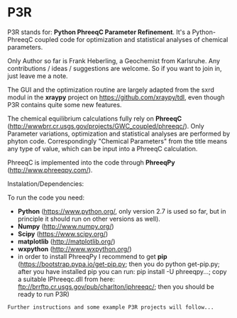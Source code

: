 # P3R
P3R stands for: **Python PhreeqC Parameter Refinement**. It's a Python-PhreeqC coupled code for optimization and statistical analyses of chemical parameters. 

Only Author so far is Frank Heberling, a Geochemist from Karlsruhe. Any contributions / ideas / suggestions are welcome. So if you want to join in, just leave me a note.

The GUI and the optimization routine are largely adapted from the sxrd modul in the **xraypy** project on https://github.com/xraypy/tdl, even though P3R contains quite some new features.

The chemical equilibrium calculations fully rely on **PhreeqC** (http://wwwbrr.cr.usgs.gov/projects/GWC_coupled/phreeqc/). Only Parameter variations, optimization and statistical analyses are performed by phyton code. Correspondingly "Chemical Parameters" from the title means any type of value, which can be input into a PhreeqC calculation.

PhreeqC is implemented into the code through **PhreeqPy** (http://www.phreeqpy.com/).

Instalation/Dependencies:

To run the code you need: 
   *  **Python** (https://www.python.org/,  only version 2.7 is used so far, but in principle it should run on other versions as well).
   *  **Numpy** (http://www.numpy.org/)
   *  **Scipy** (https://www.scipy.org/)
   *  **matplotlib** (http://matplotlib.org/)
   *  **wxpython** (http://www.wxpython.org/)
   *  in order to install PhreeqPy I recommend to get **pip** (https://bootstrap.pypa.io/get-pip.py; then you do python get-pip.py; after you have installed pip you can run: pip install -U phreeqpy...; copy a suitable IPhreeqc.dll from here: ftp://brrftp.cr.usgs.gov/pub/charlton/iphreeqc/; then you should be ready to run P3R)
    
    Further instructions and some example P3R projects will follow...



